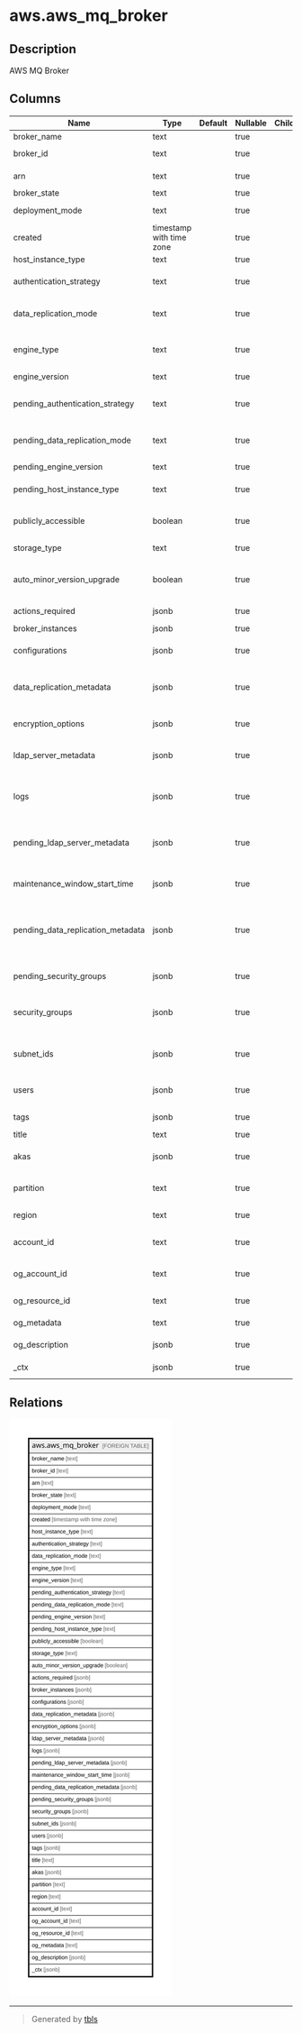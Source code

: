 # aws.aws_mq_broker

## Description

AWS MQ Broker

## Columns

| Name | Type | Default | Nullable | Children | Parents | Comment |
| ---- | ---- | ------- | -------- | -------- | ------- | ------- |
| broker_name | text |  | true |  |  | The broker's name. |
| broker_id | text |  | true |  |  | The unique ID that Amazon MQ generates for the broker. |
| arn | text |  | true |  |  | The Amazon Resource Name (ARN) of the broker. |
| broker_state | text |  | true |  |  | The broker's status. |
| deployment_mode | text |  | true |  |  | The broker's deployment mode. |
| created | timestamp with time zone |  | true |  |  | The time when the broker was created. |
| host_instance_type | text |  | true |  |  | The broker's instance type. |
| authentication_strategy | text |  | true |  |  | The authentication strategy used to secure the broker. The default is SIMPLE. |
| data_replication_mode | text |  | true |  |  | Describes whether this broker is a part of a data replication pair. |
| engine_type | text |  | true |  |  | The type of broker engine. Currently, Amazon MQ supports ACTIVEMQ and RABBITMQ. |
| engine_version | text |  | true |  |  | The broker engine's version. |
| pending_authentication_strategy | text |  | true |  |  | The authentication strategy that will be applied when the broker is rebooted. The default is SIMPLE. |
| pending_data_replication_mode | text |  | true |  |  | Describes whether this broker will be a part of a data replication pair after reboot. |
| pending_engine_version | text |  | true |  |  | The broker engine version to upgrade to. |
| pending_host_instance_type | text |  | true |  |  | The broker's host instance type to upgrade to. |
| publicly_accessible | boolean |  | true |  |  | Enables connections from applications outside of the VPC that hosts the broker's subnets. |
| storage_type | text |  | true |  |  | The broker's storage type. |
| auto_minor_version_upgrade | boolean |  | true |  |  | Enables automatic upgrades to new minor versions for brokers, as new versions are released and supported by Amazon MQ. |
| actions_required | jsonb |  | true |  |  | Actions required for a broker. |
| broker_instances | jsonb |  | true |  |  | A list of information about allocated brokers. |
| configurations | jsonb |  | true |  |  | The list of all revisions for the specified configuration. |
| data_replication_metadata | jsonb |  | true |  |  | The replication details of the data replication-enabled broker. Only returned if dataReplicationMode is set to CRDR. |
| encryption_options | jsonb |  | true |  |  | Encryption options for the broker. |
| ldap_server_metadata | jsonb |  | true |  |  | The metadata of the LDAP server used to authenticate and authorize connections to the broker. |
| logs | jsonb |  | true |  |  | The list of information about logs currently enabled and pending to be deployed for the specified broker. |
| pending_ldap_server_metadata | jsonb |  | true |  |  | The metadata of the LDAP server that will be used to authenticate and authorize connections to the broker after it is rebooted. |
| maintenance_window_start_time | jsonb |  | true |  |  | The parameters that determine the WeeklyStartTime. |
| pending_data_replication_metadata | jsonb |  | true |  |  | The pending replication details of the data replication-enabled broker. Only returned if pendingDataReplicationMode is set to CRDR. |
| pending_security_groups | jsonb |  | true |  |  | The list of pending security groups to authorize connections to brokers. |
| security_groups | jsonb |  | true |  |  | The list of rules (1 minimum, 125 maximum) that authorize connections to brokers. |
| subnet_ids | jsonb |  | true |  |  | The list of groups that define which subnets and IP ranges the broker can use from different Availability Zones. |
| users | jsonb |  | true |  |  | The list of all broker usernames for the specified broker. |
| tags | jsonb |  | true |  |  | A list of tags attached to the broker. |
| title | text |  | true |  |  | Title of the resource. |
| akas | jsonb |  | true |  |  | Array of globally unique identifier strings (also known as) for the resource. |
| partition | text |  | true |  |  | The AWS partition in which the resource is located (aws, aws-cn, or aws-us-gov). |
| region | text |  | true |  |  | The AWS Region in which the resource is located. |
| account_id | text |  | true |  |  | The AWS Account ID in which the resource is located. |
| og_account_id | text |  | true |  |  | The Platform Account ID in which the resource is located. |
| og_resource_id | text |  | true |  |  | The unique ID of the resource in opengovernance. |
| og_metadata | text |  | true |  |  | Platform Metadata of the AWS resource. |
| og_description | jsonb |  | true |  |  | The full model description of the resource |
| _ctx | jsonb |  | true |  |  | Steampipe context in JSON form, e.g. connection_name. |

## Relations

![er](aws.aws_mq_broker.svg)

---

> Generated by [tbls](https://github.com/k1LoW/tbls)
